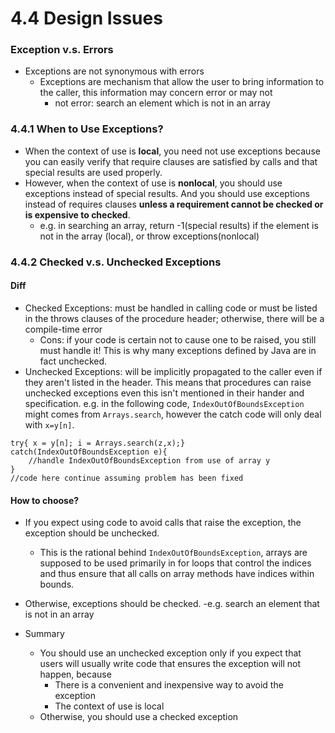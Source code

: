 4.4 Design Issues
===

### Exception v.s. Errors
- Exceptions are not synonymous with errors
	- Exceptions are mechanism that allow the user to bring information to the caller, this information may concern error or may not
		- not error: search an element which is not in an array

### 4.4.1 When to Use Exceptions?
-  When the context of use is **local**, you need not use exceptions because you can easily verify that require clauses are satisfied by calls and that special results are used properly. 
- However, when the context of use is **nonlocal**, you should use exceptions instead of special results. And you should use exceptions instead of requires clauses **unless a requirement cannot be checked or is expensive to checked**. 
	- e.g. in searching an array, return -1(special results) if the element is not in the array (local), or throw exceptions(nonlocal)
	
### 4.4.2 Checked v.s. Unchecked Exceptions
#### Diff
- Checked Exceptions: must be handled in calling code or must be listed in the throws clauses of the procedure header; otherwise, there will be a compile-time error
	- Cons: if your code is certain not to cause one to be raised, you still must handle it! This is why many exceptions defined by Java are in fact unchecked.
- Unchecked Exceptions: will be implicitly propagated to the caller even if they aren't listed in the header. This means that procedures can raise unchecked exceptions even this isn't mentioned in their hander and specification. e.g. in the following code, `IndexOutOfBoundsException` might comes from `Arrays.search`, however the catch code will only deal with `x=y[n]`.
```
try{ x = y[n]; i = Arrays.search(z,x);}
catch(IndexOutOfBoundsException e){
	//handle IndexOutOfBoundsException from use of array y
}
//code here continue assuming problem has been fixed
```


#### How to choose?
- If you expect using code to avoid calls that raise the exception, the exception should be unchecked. 
	- This is the rational behind `IndexOutOfBoundsException`, arrays are supposed to be used primarily in for loops that control the indices and thus ensure that all calls on array methods have indices within bounds.
- Otherwise, exceptions should be checked. 
	-e.g. search an element that is not in an array

- Summary
	- You should use an unchecked exception only if you expect that users will usually write code that ensures the exception will not happen, because
		- There is a convenient and inexpensive way to avoid the exception
		- The context of use is local
	- Otherwise, you should use a checked exception
	